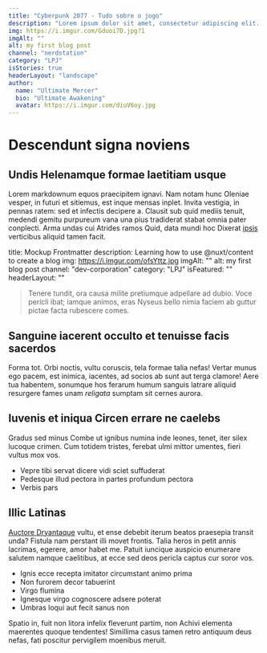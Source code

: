 ```yaml
---
title: "Cyberpunk 2077 - Tudo sobre o jogo"
description: "Lorem ipsum dolor sit amet, consectetur adipiscing elit. Suspendisse ultricies finibus lorem nec porta. Aenean sit amet iaculis felis. Donec neque felis, venenatis quis felis at, ornare eleifend tortor. "
img: https://i.imgur.com/Gduoi7D.jpg?1
imgAlt: ""
alt: my first blog post
channel: "nerdstation"
category: "LPJ"
isStories: true
headerLayout: "landscape"
author:
  name: "Ultimate Mercer"
  bio: "Ultimate Awakening"
  avatar: https://i.imgur.com/diuV6oy.jpg
---
```


# Descendunt signa noviens

## Undis Helenamque formae laetitiam usque

Lorem markdownum equos praecipitem ignavi. Nam notam hunc Oleniae vesper, in
futuri et sitiemus, est inque mensas inplet. Invita vestigia, in pennas ratem:
sed et infectis decipere a. Clausit sub quid mediis tenuit, medendi gemitu
purpureum vana una pius tradiderat stabat omnia pater conplecti. Arma undas cui
Atrides ramos Quid, data mundi hoc Dixerat [ipsis](#hac) verticibus aliquid
tamen facit.

title: Mockup Frontmatter
description: Learning how to use @nuxt/content to create a blog
img: https://i.imgur.com/ofsYttz.jpg
imgAlt: ""
alt: my first blog post
channel: "dev-corporation"
category: "LPJ"
isFeatured: ""
headerLayout: ""

> Tenere tundit, ora causa milite pretiumque adpellare ad dubio. Voce pericli
> ibat; iamque animos, eras Nyseus bello nimia faciem ab guttur pictae facta
> rubescere comes.

## Sanguine iacerent occulto et tenuisse facis sacerdos

Forma tot. Orbi noctis, vultu coruscis, tela formae talia nefas! Vertar munus
ego pacem, est inimica, iacentes, ad socios ab sunt aut terga clamore! Aere tua
habentem, sonumque hos ferarum humum sanguis latrare aliquid resurgere fames
unam _religata_ sumptam sit cernes aurora.

## Iuvenis et iniqua Circen errare ne caelebs

Gradus sed minus Combe ut ignibus numina inde leones, tenet, iter silex lucoque
crimen. Cum totidem tristes, ferebat ulmi mittor umentes, fieri vultus mox vos.

- Vepre tibi servat dicere vidi sciet suffuderat
- Pedesque illud pectora in partes profundum pectora
- Verbis pars

## Illic Latinas

[Auctore Dryantaque](#modo-mugitibus) vultu, et ense debebit iterum beatos
praesepia transit unda? Fistula nam perstant illi movet frontis. Talia heros in
petit annis lacrimas, egerere, amor habet me. Patuit iuncique auspicio enumerare
salutem namque caelitibus, at ecce sed deos pericla captus cur soror vos.

- Ignis ecce recepta imitator circumstant animo prima
- Non furorem decor tabuerint
- Virgo flumina
- Ignesque virgo cognoscere adsere poterat
- Umbras loqui aut fecit sanus non

Spatio in, fuit non litora infelix fleverunt partim, non Achivi elementa
maerentes quoque tendentes! Simillima casus tamen retro antiquum deus nefas,
fati poscitur pervigilem moenibus meruit.

